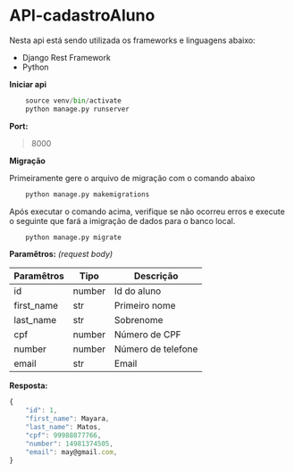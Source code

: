 # API-cadastroAluno

Nesta api está sendo utilizada os frameworks e linguagens abaixo:
- Django Rest Framework
- Python

**Iniciar api**

```python
    source venv/bin/activate
    python manage.py runserver
```

**Port:** 
> 8000

**Migração**

Primeiramente gere o arquivo de migração com o comando abaixo

```python
    python manage.py makemigrations
```

Após executar o comando acima, verifique se não ocorreu erros e execute o seguinte que fará a imigração de dados para o banco local.

```python
    python manage.py migrate
```

**Paramêtros:** _(request body)_


| Paramêtros |  Tipo  |     Descrição      |
|------------|--------|--------------------|
| id         | number | Id do aluno        |
| first_name | str    | Primeiro nome      |
| last_name  | str    | Sobrenome          |
| cpf        | number | Número de CPF      |
| number     | number | Número de telefone |
| email      | str    | Email              |

**Resposta:**

```javascript
{
    "id": 1,
    "first_name": Mayara,
    "last_name": Matos,
    "cpf": 99988877766,
    "number": 14981374505,
    "email": may@gmail.com,
}
```

